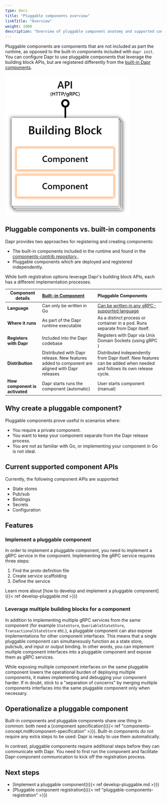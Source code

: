 ```yaml
---
type: docs
title: "Pluggable components overview"
linkTitle: "Overview"
weight: 1000
description: "Overview of pluggable component anatomy and supported component types"
---
```


Pluggable components are components that are not included as part the runtime, as opposed to the built-in components included with `dapr init`. You can configure Dapr to use pluggable components that leverage the building block APIs, but are registered differently from the [built-in Dapr components](https://github.com/dapr/components-contrib). 

<img src="/images/concepts-building-blocks.png" width=400>

## Pluggable components vs. built-in components

Dapr provides two approaches for registering and creating components:

- The built-in components included in the runtime and found in the [components-contrib repository ](https://github.com/dapr/components-contrib).
- Pluggable components which are deployed and registered independently. 

While both registration options leverage Dapr's building block APIs, each has a different implementation processes.

| Component details            | [Built-in Component](https://github.com/dapr/components-contrib/blob/master/docs/developing-component.md)  | Pluggable Components                                                                                                                                                                                                                                       |
| ---------------------------- | :--------------------------------------------------------------------------------------------------------- | :--------------------------------------------------------------------------------------------------------------------------------------------------------------------------------------------------------------------------------------------------------- |
| **Language**                 | Can only be written in Go                                                                                  | [Can be written in any gRPC-supported language](https://grpc.io/docs/what-is-grpc/introduction/#protocol-buffer-versions) |
| **Where it runs**            | As part of the Dapr runtime executable                                                                      | As a distinct process or container in a pod. Runs separate from Dapr itself.                                                                                                                                                                                      |
| **Registers with Dapr**    | Included into the Dapr codebase                                                                     | Registers with Dapr via Unix Domain Sockets (using gRPC )                                                                                                                                                                                                 |
| **Distribution**             | Distributed with Dapr release. New features added to component are aligned with Dapr releases | Distributed independently from Dapr itself. New features can be added when needed and follows its own release cycle.                                                                                                                                 |
| **How component is activated** | Dapr starts runs the component (automatic)                                                                          | User starts component (manual)                                                                                                                                                                                                                          |

## Why create a pluggable component?

Pluggable components prove useful in scenarios where: 

- You require a private component. 
- You want to keep your component separate from the Dapr release process.
- You are not as familiar with Go, or implementing your component in Go is not ideal.

## Current supported component APIs

Currently, the following component APIs are supported:

- State stores
- Pub/sub
- Bindings
- Secrets
- Configuration

## Features

### Implement a pluggable component

In order to implement a pluggable component, you need to implement a gRPC service in the component. Implementing the gRPC service requires three steps:

1. Find the proto definition file
1. Create service scaffolding
1. Define the service

Learn more about [how to develop and implement a pluggable component]({{< ref develop-pluggable.md >}})

### Leverage multiple building blocks for a component

In addition to implementing multiple gRPC services from the same component (for example `StateStore`, `QueriableStateStore`, `TransactionalStateStore` etc.), a pluggable component can also expose implementations for other component interfaces. This means that a single pluggable component can simultaneously function as a state store, pub/sub, and input or output binding. In other words, you can implement multiple component interfaces into a pluggable component and expose them as gRPC services.

While exposing multiple component interfaces on the same pluggable component lowers the operational burden of deploying multiple components, it makes implementing and debugging your component harder. If in doubt, stick to a "separation of concerns" by merging multiple components interfaces into the same pluggable component only when necessary.

## Operationalize a pluggable component

Built-in components and pluggable components share one thing in common: both need a [component specification]({{< ref "components-concept.md#component-specification" >}}). Built-in components do not require any extra steps to be used: Dapr is ready to use them automatically.

In contrast, pluggable components require additional steps before they can communicate with Dapr. You need to first run the component and facilitate Dapr-component communication to kick off the registration process.

## Next steps

- [Implement a pluggable component]({{< ref develop-pluggable.md >}})
- [Pluggable component registration]({{< ref "pluggable-components-registration" >}})

[state.proto]: https://github.com/dapr/dapr/blob/master/dapr/proto/components/v1/state.proto
[pubsub.proto]: https://github.com/dapr/dapr/blob/master/dapr/proto/components/v1/pubsub.proto
[bindings.proto]: https://github.com/dapr/dapr/blob/master/dapr/proto/components/v1/bindings.proto

